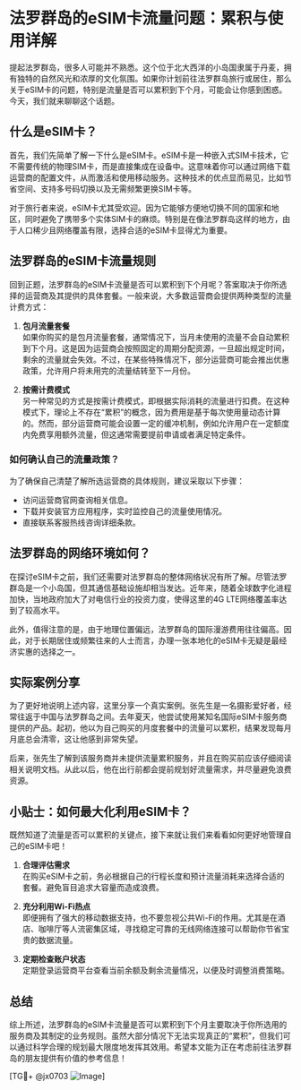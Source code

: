 # 法罗群岛的eSIM卡流量问题：累积与使用详解

提起法罗群岛，很多人可能并不熟悉。这个位于北大西洋的小岛国隶属于丹麦，拥有独特的自然风光和浓厚的文化氛围。如果你计划前往法罗群岛旅行或居住，那么关于eSIM卡的问题，特别是流量是否可以累积到下个月，可能会让你感到困惑。今天，我们就来聊聊这个话题。

## 什么是eSIM卡？

首先，我们先简单了解一下什么是eSIM卡。eSIM卡是一种嵌入式SIM卡技术，它不需要传统的物理SIM卡，而是直接集成在设备中。这意味着你可以通过网络下载运营商的配置文件，从而激活和使用移动服务。这种技术的优点显而易见，比如节省空间、支持多号码切换以及无需频繁更换SIM卡等。

对于旅行者来说，eSIM卡尤其受欢迎。因为它能够方便地切换不同的国家和地区，同时避免了携带多个实体SIM卡的麻烦。特别是在像法罗群岛这样的地方，由于人口稀少且网络覆盖有限，选择合适的eSIM卡显得尤为重要。

## 法罗群岛的eSIM卡流量规则

回到正题，法罗群岛的eSIM卡流量是否可以累积到下个月呢？答案取决于你所选择的运营商及其提供的具体套餐。一般来说，大多数运营商会提供两种类型的流量计费方式：

1. **包月流量套餐**  
   如果你购买的是包月流量套餐，通常情况下，当月未使用的流量不会自动累积到下个月。这是因为运营商会按照固定的周期分配资源，一旦超出规定时间，剩余的流量就会失效。不过，在某些特殊情况下，部分运营商可能会推出优惠政策，允许用户将未用完的流量结转至下一月份。

2. **按需计费模式**  
   另一种常见的方式是按需计费模式，即根据实际消耗的流量进行扣费。在这种模式下，理论上不存在“累积”的概念，因为费用是基于每次使用量动态计算的。然而，部分运营商可能会设置一定的缓冲机制，例如允许用户在一定额度内免费享用额外流量，但这通常需要提前申请或者满足特定条件。

### 如何确认自己的流量政策？

为了确保自己清楚了解所选运营商的具体规则，建议采取以下步骤：
- 访问运营商官网查询相关信息。
- 下载并安装官方应用程序，实时监控自己的流量使用情况。
- 直接联系客服热线咨询详细条款。

## 法罗群岛的网络环境如何？

在探讨eSIM卡之前，我们还需要对法罗群岛的整体网络状况有所了解。尽管法罗群岛是一个小岛国，但其通信基础设施却相当发达。近年来，随着全球数字化进程加快，当地政府加大了对电信行业的投资力度，使得这里的4G LTE网络覆盖率达到了较高水平。

此外，值得注意的是，由于地理位置偏远，法罗群岛的国际漫游费用往往偏高。因此，对于长期居住或频繁往来的人士而言，办理一张本地化的eSIM卡无疑是最经济实惠的选择之一。

## 实际案例分享

为了更好地说明上述内容，这里分享一个真实案例。张先生是一名摄影爱好者，经常往返于中国与法罗群岛之间。去年夏天，他尝试使用某知名国际eSIM卡服务商提供的产品。起初，他以为自己购买的月度套餐中的流量可以累积，结果发现每月月底总会清零，这让他感到非常失望。

后来，张先生了解到该服务商并未提供流量累积服务，并且在购买前应该仔细阅读相关说明文档。从此以后，他在出行前都会提前规划好流量需求，并尽量避免浪费资源。

## 小贴士：如何最大化利用eSIM卡？

既然知道了流量是否可以累积的关键点，接下来就让我们来看看如何更好地管理自己的eSIM卡吧！

1. **合理评估需求**  
   在购买eSIM卡之前，务必根据自己的行程长度和预计流量消耗来选择合适的套餐。避免盲目追求大容量而造成浪费。

2. **充分利用Wi-Fi热点**  
   即便拥有了强大的移动数据支持，也不要忽视公共Wi-Fi的作用。尤其是在酒店、咖啡厅等人流密集区域，寻找稳定可靠的无线网络连接可以帮助你节省宝贵的数据流量。

3. **定期检查账户状态**  
   定期登录运营商平台查看当前余额及剩余流量情况，以便及时调整消费策略。

## 总结

综上所述，法罗群岛的eSIM卡流量是否可以累积到下个月主要取决于你所选用的服务商及其制定的业务规则。虽然大部分情况下无法实现真正的“累积”，但我们可以通过科学合理的规划最大限度地发挥其效用。希望本文能为正在考虑前往法罗群岛的朋友提供有价值的参考信息！

[TG💪+ @jx0703 ![Image](https://github.com/user-attachments/assets/dbca1d08-cadb-493c-b0ec-ad6f7a83f270)]